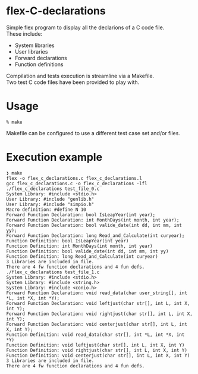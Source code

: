 # flex-C-declarations

Simple flex program to display all the declarions of a C code file.
<br>
These include:
- System libraries
- User libraries
- Forward declarations
- Function definitions

Compilation and tests execution is streamline via a Makefile.
<br>
Two test C code files have been provided to play with.

# Usage
```
% make
```
Makefile can be configured to use a different test case set and/or files.

# Execution example
```
❯ make
flex -o flex_c_declarations.c flex_c_declarations.l
gcc flex_c_declarations.c -o flex_c_declarations -lfl
./flex_c_declarations test_file_0.c
System Library: #include <stdio.h>
User Library: #include "genlib.h"
User Library: #include "simpio.h"
Macro definition: #define N 10
Forward Function Declaration: bool IsLeapYear(int year);
Forward Function Declaration: int MonthDays(int month, int year);
Forward Function Declaration: bool valide_date(int dd, int mm, int yy);
Forward Function Declaration: long Read_and_Calculate(int curyear);
Function Definition: bool IsLeapYear(int year)
Function Definition: int MonthDays(int month, int year)
Function Definition: bool valide_date(int dd, int mm, int yy)
Function Definition: long Read_and_Calculate(int curyear)
3 Libraries are included in file.
There are 4 fw function declarations and 4 fun defs.
./flex_c_declarations test_file_1.c
System Library: #include <stdio.h>
System Library: #include <string.h>
System Library: #include <conio.h>
Forward Function Declaration: void read_data(char user_string[], int *L, int *X, int *Y);
Forward Function Declaration: void leftjust(char str[], int L, int X, int Y);
Forward Function Declaration: void rightjust(char str[], int L, int X, int Y);
Forward Function Declaration: void centerjust(char str[], int L, int X, int Y);
Function Definition: void read_data(char str[], int *L, int *X, int *Y)
Function Definition: void leftjust(char str[], int L, int X, int Y)
Function Definition: void rightjust(char str[], int L, int X, int Y)
Function Definition: void centerjust(char str[], int L, int X, int Y)
3 Libraries are included in file.
There are 4 fw function declarations and 4 fun defs.
```
